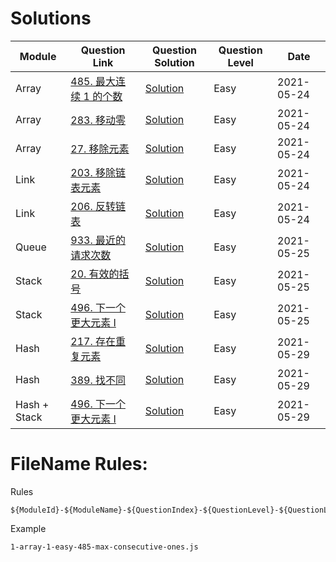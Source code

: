 # Solutions

| Module       | Question Link                                                                      | Question Solution                                                       | Question Level | Date       |
| ------------ | ---------------------------------------------------------------------------------- | ----------------------------------------------------------------------- | -------------- | ---------- |
| Array        | [485. 最大连续 1 的个数](https://leetcode-cn.com/problems/max-consecutive-ones/)   | [Solution](./solution/1-array-1-easy-485-max-consecutive-ones.js)       | Easy           | 2021-05-24 |
| Array        | [283. 移动零](https://leetcode-cn.com/problems/move-zeroes/)                       | [Solution](./solution/1-array-2-easy-283-move-zeroes.js)                | Easy           | 2021-05-24 |
| Array        | [27. 移除元素](https://leetcode-cn.com/problems/remove-element/)                   | [Solution](./solution/1-array-3-easy-27-remove-element.js)              | Easy           | 2021-05-24 |
| Link         | [203. 移除链表元素](https://leetcode-cn.com/problems/remove-linked-list-elements/) | [Solution](./solution/2-link-1-easy-203-remove-linked-list-elements.js) | Easy           | 2021-05-24 |
| Link         | [206. 反转链表](https://leetcode-cn.com/problems/reverse-linked-list/)             | [Solution](./solution/2-link-2-easy-206-reverse-linked-list.js)         | Easy           | 2021-05-24 |
| Queue        | [933. 最近的请求次数](https://leetcode-cn.com/problems/number-of-recent-calls/)    | [Solution](./solution/3-queue-1-933-easy-number-of-recent-calls.js)     | Easy           | 2021-05-25 |
| Stack        | [20. 有效的括号](https://leetcode-cn.com/problems/valid-parentheses/)              | [Solution](./solution/4-stack-1-20-easy-valid-parentheses.js)           | Easy           | 2021-05-25 |
| Stack        | [496. 下一个更大元素 I](https://leetcode-cn.com/problems/next-greater-element-i/)  | [Solution](./solution/4-stack-2-496-easy-next-greater-element-i.js)     | Easy           | 2021-05-25 |
| Hash         | [217. 存在重复元素](https://leetcode-cn.com/problems/contains-duplicate/)          | [Solution](./solution/5-hash-1-217-contains-duplicate.js)               | Easy           | 2021-05-29 |
| Hash         | [389. 找不同](https://leetcode-cn.com/problems/find-the-difference/)               | [Solution](./solution/5-hash-2-389-find-the-difference.js)              | Easy           | 2021-05-29 |
| Hash + Stack | [496. 下一个更大元素 I](https://leetcode-cn.com/problems/next-greater-element-i/)  | [Solution](./solution/5-hash-3-496-easy-next-greater-element-i.js)      | Easy           | 2021-05-29 |

# FileName Rules:

Rules

```
${ModuleId}-${ModuleName}-${QuestionIndex}-${QuestionLevel}-${QuestionLeetCodeId}-${QuestionLeetCodeName}
```

Example

```
1-array-1-easy-485-max-consecutive-ones.js
```
